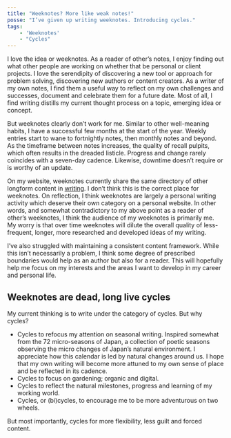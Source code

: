 ```yaml
---
title: "Weeknotes? More like weak notes!"
posse: "I’ve given up writing weeknotes. Introducing cycles."
tags:
    - 'Weeknotes'
    - "Cycles"
---
```


I love the idea or weeknotes. As a reader of other’s notes, I enjoy finding out what other people are working on whether that be personal or client projects. I love the serendipity of discovering a new tool or approach for problem solving, discovering new authors or content creators. As a writer of my own notes, I find them a useful way to reflect on my own challenges and successes, document and celebrate them for a future date. Most of all, I find writing distills my current thought process on a topic, emerging idea or concept.

But weeknotes clearly don’t work for me. Similar to other well-meaning habits, I have a successful few months at the start of the year. Weekly entries start to wane to fortnightly notes, then monthly notes and beyond. As the timeframe between notes increases, the quality of recall pulpits, which often results in the dreaded listicle. Progress and change rarely coincides with a seven-day cadence. Likewise, downtime doesn’t require or is worthy of an update.

On my website, weeknotes currently share the same directory of other longform content in [writing](/writing). I don’t think this is the correct place for weeknotes. On reflection, I think weeknotes are largely a personal writing activity which deserve their own category on a personal website. In other words, and somewhat contradictory to my above point as a reader of other’s weeknotes, I think the audience of my weeknotes is primarily me. My worry is that over time weeknotes will dilute the overall quality of less-frequent, longer, more researched and developed ideas of my writing.

I’ve also struggled with maintaining a consistent content framework. While this isn’t necessarily a problem, I think some degree of prescribed boundaries would help as an author but also for a reader. This will hopefully help me focus on my interests and the areas I want to develop in my career and personal life.

## Weeknotes are dead, long live cycles

My current thinking is to write under the category of cycles. But why cycles?

- Cycles to refocus my attention on seasonal writing. Inspired somewhat from the 72 micro-seasons of Japan, a collection of poetic seasons observing the micro changes of Japan’s natural environment. I appreciate how this calendar is led by natural changes around us. I hope that my own writing will become more attuned to my own sense of place and be reflected in its cadence.
- Cycles to focus on gardening; organic and digital.
- Cycles to reflect the natural milestones, progress and learning of my working world.
- Cycles, or (bi)cycles, to encourage me to be more adventurous on two wheels.

But most importantly, cycles for more flexibility, less guilt and forced content.